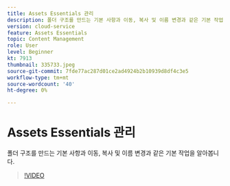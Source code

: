 ```yaml
---
title: Assets Essentials 관리
description: 폴더 구조를 만드는 기본 사항과 이동, 복사 및 이름 변경과 같은 기본 작업을 알아봅니다.
version: cloud-service
feature: Assets Essentials
topic: Content Management
role: User
level: Beginner
kt: 7913
thumbnail: 335733.jpeg
source-git-commit: 7fde77ac287d01ce2ad4924b2b10939d8df4c3e5
workflow-type: tm+mt
source-wordcount: '40'
ht-degree: 0%

---
```


# Assets Essentials 관리

폴더 구조를 만드는 기본 사항과 이동, 복사 및 이름 변경과 같은 기본 작업을 알아봅니다.

>[!VIDEO](https://video.tv.adobe.com/v/335733/?quality=12&learn=on)
